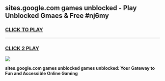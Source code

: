 
## sites.google.com games unblocked - Play Unblocked Gmaes & Free #nj6my
<h3>
<a href="https://premium.freeplayer.one?title=sites.google.com_games_unblocked&ref=01M">CLICK TO PLAY</a></h3>
<hr>

<h3>
<a href="https://premium.freeplayer.one?title=sites.google.com_games_unblocked&ref=01M">CLICK 2 PLAY</a>
  
</h3>

<a href="https://premium.freeplayer.one?title=sites.google.com_games_unblocked&ref=01M"><img src="https://clearcache.store/games.png"></a>


**sites.google.com games unblocked games unblocked: Your Gateway to Fun and Accessible Online Gaming**
